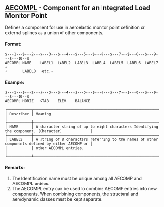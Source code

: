 ## [AECOMPL](https://nexus.hexagon.com/documentationcenter/bundle/MSC_Nastran_2022.4/page/Nastran_Combined_Book/qrg/bulkab/TOC.AECOMPL.xhtml) - Component for an Integrated Load Monitor Point

Defines a component for use in aeroelastic monitor point definition or external splines as a union of other components.

#### Format:

```nastran
$---1---$---2---$---3---$---4---$---5---$---6---$---7---$---8---$---9---$---10--$
AECOMPL NAME    LABEL1  LABEL2  LABEL3  LABEL4  LABEL5  LABEL6  LABEL7  +       
+       LABEL8  -etc.-                                                          
```

#### Example:

```nastran
$---1---$---2---$---3---$---4---$---5---$---6---$---7---$---8---$---9---$---10--$
AECOMPL HORIZ   STAB    ELEV    BALANCE                                         
```

```text
┌───────────┬─────────────────────────────────────────────────────────────────────────────────────────────────┐
│ Describer │ Meaning                                                                                         │
├───────────┼─────────────────────────────────────────────────────────────────────────────────────────────────┤
│ NAME      │ A character string of up to eight characters Identifying the component. (Character)             │
├───────────┼─────────────────────────────────────────────────────────────────────────────────────────────────┤
│ LABELi    │ A string of 8 characters referring to the names of other components defined by either AECOMP or │
│           │ other AECOMPL entries.                                                                          │
└───────────┴─────────────────────────────────────────────────────────────────────────────────────────────────┘
```

#### Remarks:

1. The Identification name must be unique among all AECOMP and AECOMPL entries.
2. The AECOMPL entry can be used to combine AECOMP entries into new components. When combining components, the structural and aerodynamic classes must be kept separate.
